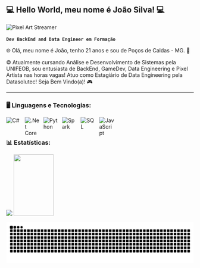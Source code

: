 ## 💻 Hello World, meu nome é João Silva! 💻

![Pixel Art Streamer](https://media3.giphy.com/media/v1.Y2lkPTc5MGI3NjExZWxnNXdmMmR0MmxoOHRwNm91Zm5nbmE2bGZkaDBvMnpwdDRidm8xdSZlcD12MV9pbnRlcm5hbF9naWZfYnlfaWQmY3Q9Zw/JqktW74a1PTTcAR7pc/giphy.gif)

**`Dev BackEnd and Data Engineer em Formação`**

🌐 Olá, meu nome é João, tenho 21 anos e sou de Poços de Caldas - MG. 📌

©️ Atualmente cursando Análise e Desenvolvimento de Sistemas pela UNIFEOB, sou entusiasta de BackEnd, GameDev, Data Engineering e Pixel Artista nas horas vagas! Atuo como Estagiário de Data Engineering pela Datasolutec! Seja Bem Vindo(a)! 🎮

------

### 🖥️ Linguagens e Tecnologias: 

<img 
    align="left" 
    alt="C#"
    title="C#" 
    width="40px" 
    style="padding-right: 10px;" 
src="https://cdn.jsdelivr.net/gh/devicons/devicon@latest/icons/csharp/csharp-original.svg" />
          
<img 
    align="left" 
    alt=".Net Core"
    title=".Net Core" 
    width="40px" 
    style="padding-right: 10px;" 
src="https://cdn.jsdelivr.net/gh/devicons/devicon@latest/icons/dotnetcore/dotnetcore-original.svg" />

<img 
    align="left" 
    alt="Python"
    title="Python" 
    width="40px" 
    style="padding-right: 10px;" 
src="https://cdn.jsdelivr.net/gh/devicons/devicon@latest/icons/python/python-original.svg" />

<img 
    align="left" 
    alt="Spark"
    title="Spark" 
    width="40px" 
    style="padding-right: 10px;" 
src="https://cdn.jsdelivr.net/gh/devicons/devicon@latest/icons/apachespark/apachespark-original-wordmark.svg" />

<img 
    align="left" 
    alt="SQL"
    title="SQL" 
    width="40px" 
    style="padding-right: 10px;" 
src="https://cdn.jsdelivr.net/gh/devicons/devicon@latest/icons/azuresqldatabase/azuresqldatabase-original.svg" />

<img 
    align="left" 
    alt="JavaScript"
    title="JavaScript" 
    width="40px" 
    style="padding-right: 10px;" 
src="https://cdn.jsdelivr.net/gh/devicons/devicon@latest/icons/javascript/javascript-original.svg" />

<br/>
<br/>


### 📊 Estatísticas:

<p>
  <img src="https://github-readme-stats.vercel.app/api?username=joaosilva-prog&show_icons=true&theme=tokyonight&cache_seconds=2200" width="49%" />
  <img src="https://github-readme-stats.vercel.app/api/top-langs/?username=joaosilva-prog&layout=compact&theme=tokyonight" width="46%" height="165" />
</p>

<picture align="center">
  <source media="(prefers-color-scheme: dark)" srcset="https://raw.githubusercontent.com/joaosilva-prog/joaosilva-prog/output/github-contribution-grid-snake-dark.svg">
  <source media="(prefers-color-scheme: light)" srcset="https://raw.githubusercontent.com/joaosilva-prog/joaosilva-prog/output/github-contribution-grid-snake-dark.svg">
  <img align="center" alt="github contribution grid snake animation" src="https://raw.githubusercontent.com/joaosilva-prog/joaosilva-prog/output/github-contribution-grid-snake.svg">
</picture>
